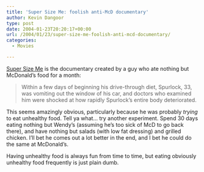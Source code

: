 ```yaml
---
title: 'Super Size Me: foolish anti-McD documentary'
author: Kevin Dangoor
type: post
date: 2004-01-23T20:20:17+00:00
url: /2004/01/23/super-size-me-foolish-anti-mcd-documentary/
categories:
  - Movies

---
```

[Super Size Me][1] is the documentary created by a guy who ate nothing but McDonald&#8217;s food for a month:

> Within a few days of beginning his drive-through diet, Spurlock, 33, was vomiting out the window of his car, and doctors who examined him were shocked at how rapidly Spurlock&#8217;s entire body deteriorated.

This seems amazingly obvious, particularly because he was probably _trying_ to eat unhealthy food. Tell ya what&#8230; try another experiment. Spend 30 days eating nothing but Wendy&#8217;s (assuming he&#8217;s too sick of McD to go back there), and have nothing but salads (with low fat dressing) and grilled chicken. I&#8217;ll bet he comes out a lot better in the end, and I bet he could do the same at McDonald&#8217;s.

Having unhealthy food is always fun from time to time, but eating obviously unhealthy food frequently is just plain dumb.

 [1]: http://www.nypost.com/entertainment/16393.htm "New York Post Online Edition: entertainment"